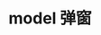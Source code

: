 <script setup>
import demo from './index.vue'
</script>

# model 弹窗

<preview comp-name="model" demo-name="index">
  <demo/>
</preview>
